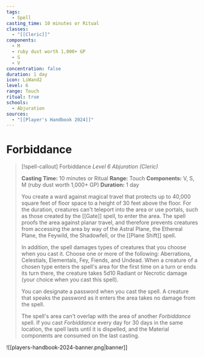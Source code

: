 ```yaml
---
tags:
  - Spell
casting_time: 10 minutes or Ritual
classes:
  - "[[Cleric]]"
components:
  - M
  - ruby dust worth 1,000+ GP
  - S
  - V
concentration: false
duration: 1 day
icon: LiWand2
level: 6
range: Touch
ritual: true
schools:
  - Abjuration
sources:
  - "[[Player's Handbook 2024]]"
---
```


# Forbiddance

>[!spell-callout] Forbiddance
>_Level 6 Abjuration (Cleric)_
>
>**Casting Time:** 10 minutes or Ritual
>**Range:** Touch
>**Components:** V, S, M (ruby dust worth 1,000+ GP)
>**Duration:** 1 day
>
>You create a ward against magical travel that protects up to 40,000 square feet of floor space to a height of 30 feet above the floor. For the duration, creatures can't teleport into the area or use portals, such as those created by the [[Gate]] spell, to enter the area. The spell proofs the area against planar travel, and therefore prevents creatures from accessing the area by way of the Astral Plane, the Ethereal Plane, the Feywild, the Shadowfell, or the [[Plane Shift]] spell.
>
>In addition, the spell damages types of creatures that you choose when you cast it. Choose one or more of the following: Aberrations, Celestials, Elementals, Fey, Fiends, and Undead. When a creature of a chosen type enters the spell's area for the first time on a turn or ends its turn there, the creature takes 5d10 Radiant or Necrotic damage (your choice when you cast this spell).
>
>You can designate a password when you cast the spell. A creature that speaks the password as it enters the area takes no damage from the spell.
>
>The spell's area can't overlap with the area of another _Forbiddance_ spell. If you cast _Forbiddance_ every day for 30 days in the same location, the spell lasts until it is dispelled, and the Material components are consumed on the last casting.


![[players-handbook-2024-banner.png|banner]]
